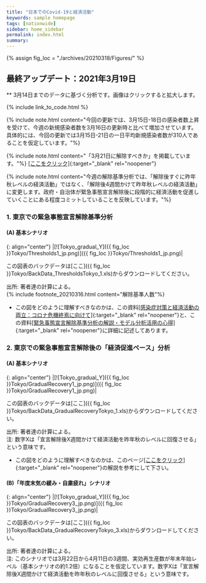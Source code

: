```yaml
---
title: "日本でのCovid-19と経済活動"
keywords: sample homepage
tags: [nationwide]
sidebar: home_sidebar
permalink: index.html
summary:
---
```


{% assign fig_loc = "./archives/20210318/Figures/" %}

## 最終アップデート：2021年3月19日
** 3月14日までのデータに基づく分析です。画像はクリックすると拡大します。

{% include link_to_code.html %}

<!-- {% include note.html content="2月23日の更新の際に使われた「年度末気の緩み」シナリオのコードに間違いが見つかり、今回の更新ではその修正をしました。修正前と修正後を比較すると、分析1(B)と分析2(B)に関して、定性的な違いはありませんが定量的な違いが多少あります。大変申し訳ございません。" %} -->

<!-- 修正前の図表は[[ここをクリック]](./index_20210223.html) -->

{% include note.html content="今回の更新では、3月15日-18日の感染者数上昇を受けて、今週の新規感染者数を3月16日の更新時と比べて増加させています。具体的には、今回の更新では3月15日-21日の一日平均新規感染者数が310人であることを仮定しています。"%}

{% include note.html content="「3月21日に解除すべきか」を掲載しています。"%}
[[ここをクリック]](./files/FujiiNakata_Slides_20210316.pdf){:target="_blank" rel="noopener"}

{% include note.html content="今週の解除基準分析では、「解除後すぐに昨年秋レベルの経済活動」ではなく、「解除後4週間かけて昨年秋レベルの経済活動」に変更します。政府・自治体が緊急事態宣言解除後に段階的に経済活動を促進していくことにある程度コミットしていることを反映しています。"%}

<!-- {% include note.html content="今週は、ここ2－3週間の1都3県での感染減少ペースの鈍化を反映して、「緊急事態宣言中の感染減少ペース」を（先週の分析と比べて）緩やかにしました。この変更により、解除後の見通しは1都3県で悪化しています。" %} -->

<!-- {% include note.html content="この分析結果は、（1）今後2週間で新規感染者数を出来るだけ減少させることの重要性と、（2）もし予定通り3月22日に解除するならば、その後の経済促進は先週の分析が示唆していたよりも一層段階的にすべきであること、を示唆しています。" %} -->

<!-- {% include note.html content="今回の更新では経済活動のナウキャストの仕方も調整しました。この調整と上記の高齢者ワクチン接種開始時期の遅れにより、先週と比べて予測累計死亡者数が増加しています。"%} -->

<!-- {% include note.html content="参考資料に「『解除時期の模索』から『リスク管理』へ」を掲載しています。" %}
[[ここをクリック]](./files/FujiiNakata_Note_20210223.pdf){:target="_blank" rel="noopener"} -->



### 1. 東京での緊急事態宣言解除基準分析

#### (A) 基本シナリオ

{: align="center"}
|[![Tokyo_gradual_Y]({{ fig_loc }}Tokyo/Thresholds1_jp.png)]({{ fig_loc }}Tokyo/Thresholds1_jp.png)|

この図表のバックデータは[ここ]({{ fig_loc }}Tokyo/BackData_ThresholdsTokyo_1.xls)からダウンロードしてください。

出所: 著者達の計算による。<br>
{% include footnote_20210316.html content="解除基準人数"%}

- この図をどのように理解すべきなのかは、この資料[[感染症対策と経済活動の両立：コロナ危機終焉に向けて]](./files/Covid19OutputJapan_20210206.pdf){:target="_blank" rel="noopener"}と、この資料[[緊急事態宣言解除基準分析の解説・モデル分析活用の心得]](./files/Covid19OutputJapan_Note_20210206.pdf){:target="_blank" rel="noopener"}に詳細に記述してあります。

<!-- #### (B)「年度末気の緩み」シナリオ

{: align="center"}
|[![Tokyo_gradual_Y]({{ fig_loc }}Tokyo/Thresholds3_jp.png)]({{ fig_loc }}Tokyo/Thresholds3_jp.png)|

この図表のバックデータは[ここ]({{ fig_loc }}Tokyo/BackData_ThresholdsTokyo_3.xls)からダウンロードしてください。

出所: 著者達の計算による。<br>
注: このシナリオでは3月22日から4月11日の3週間、実効再生産数が基本シナリオの1.25倍になることを仮定しています。 -->

### 2. 東京での緊急事態宣言解除後の「経済促進ペース」分析

#### (A) 基本シナリオ

{: align="center"}
|[![Tokyo_gradual_Y]({{ fig_loc }}Tokyo/GradualRecovery1_jp.png)]({{ fig_loc }}Tokyo/GradualRecovery1_jp.png)|

この図表のバックデータは[ここ]({{ fig_loc }}Tokyo/BackData_GradualRecoveryTokyo_1.xls)からダウンロードしてください。

出所: 著者達の計算による。<br>
注: 数字Xは「宣言解除後X週間かけて経済活動を昨年秋のレベルに回復させる」という意味です。

- この図をどのように理解すべきなのかは、このページ[[ここをクリック]](./tokyo_20210209.html#1-東京での緊急事態宣言解除後の経済促進ペース分析){:target="_blank" rel="noopener"}の解説を参考にして下さい。

#### (B)「年度末気の緩み・自粛疲れ」シナリオ

{: align="center"}
|[![Tokyo_gradual_Y]({{ fig_loc }}Tokyo/GradualRecovery3_jp.png)]({{ fig_loc }}Tokyo/GradualRecovery3_jp.png)|

この図表のバックデータは[ここ]({{ fig_loc }}Tokyo/BackData_GradualRecoveryTokyo_3.xls)からダウンロードしてください。

出所: 著者達の計算による。<br>
注: このシナリオでは3月22日から4月11日の3週間、実効再生産数が年末年始レベル（基本シナリオの約1.2倍）になることを仮定しています。数字Xは「宣言解除後X週間かけて経済活動を昨年秋のレベルに回復させる」という意味です。
